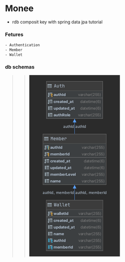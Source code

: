 # Monee
* rdb composit key with spring data jpa tutorial

### Fetures 
```
- Authentication 
- Member
- Wallet
```
### db schemas
> > ![Alt text](./docs/monee-schema.png)
